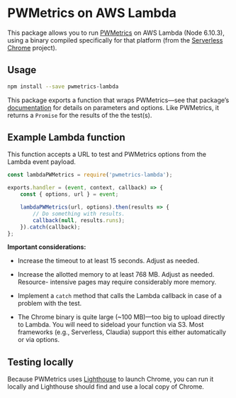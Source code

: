 # PWMetrics on AWS Lambda

This package allows you to run [PWMetrics][pwmetrics] on AWS Lambda (Node
6.10.3), using a binary compiled specifically for that platform (from the
[Serverless Chrome][serverless-chrome] project).

## Usage

```sh
npm install --save pwmetrics-lambda
```

This package exports a function that wraps PWMetrics—see that package’s
[documentation][pwmetrics] for details on parameters and options. Like
PWMetrics, it returns a `Promise` for the results of the the test(s).

## Example Lambda function

This function accepts a URL to test and PWMetrics options from the Lambda event
payload.

```js
const lambdaPWMetrics = require('pwmetrics-lambda');

exports.handler = (event, context, callback) => {
	const { options, url } = event;

	lambdaPWMetrics(url, options).then(results => {
		// Do something with results.
		callback(null, results.runs);
	}).catch(callback);
};
```

**Important considerations:**

- Increase the timeout to at least 15 seconds. Adjust as needed.

- Increase the allotted memory to at least 768 MB. Adjust as needed. Resource-
  intensive pages may require considerably more memory.

- Implement a `catch` method that calls the Lambda callback in case of a problem
  with the test.

- The Chrome binary is quite large (~100 MB)—too big to upload directly to
  Lambda. You will need to sideload your function via S3. Most frameworks (e.g.,
  Serverless, Claudia) support this either automatically or via options.

## Testing locally

Because PWMetrics uses [Lighthouse][lighthouse] to launch Chrome, you can run it
locally and Lighthouse should find and use a local copy of Chrome.


[pwmetrics]: https://github.com/paulirish/pwmetrics
[serverless-chrome]: https://github.com/adieuadieu/serverless-chrome
[lighthouse]: https://developers.google.com/web/tools/lighthouse/
